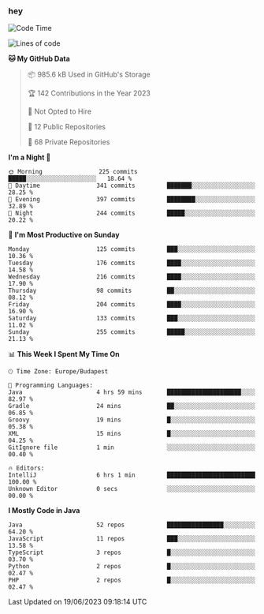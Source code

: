 ### hey

<!--START_SECTION:waka-->
![Code Time](http://img.shields.io/badge/Code%20Time-891%20hrs-blue)

![Lines of code](https://img.shields.io/badge/From%20Hello%20World%20I%27ve%20Written-983.6%20thousand%20lines%20of%20code-blue)

**🐱 My GitHub Data** 

> 📦 985.6 kB Used in GitHub's Storage 
 > 
> 🏆 142 Contributions in the Year 2023
 > 
> 🚫 Not Opted to Hire
 > 
> 📜 12 Public Repositories 
 > 
> 🔑 68 Private Repositories 
 > 
**I'm a Night 🦉** 

```text
🌞 Morning                225 commits         █████░░░░░░░░░░░░░░░░░░░░   18.64 % 
🌆 Daytime                341 commits         ███████░░░░░░░░░░░░░░░░░░   28.25 % 
🌃 Evening                397 commits         ████████░░░░░░░░░░░░░░░░░   32.89 % 
🌙 Night                  244 commits         █████░░░░░░░░░░░░░░░░░░░░   20.22 % 
```
📅 **I'm Most Productive on Sunday** 

```text
Monday                   125 commits         ███░░░░░░░░░░░░░░░░░░░░░░   10.36 % 
Tuesday                  176 commits         ████░░░░░░░░░░░░░░░░░░░░░   14.58 % 
Wednesday                216 commits         ████░░░░░░░░░░░░░░░░░░░░░   17.90 % 
Thursday                 98 commits          ██░░░░░░░░░░░░░░░░░░░░░░░   08.12 % 
Friday                   204 commits         ████░░░░░░░░░░░░░░░░░░░░░   16.90 % 
Saturday                 133 commits         ███░░░░░░░░░░░░░░░░░░░░░░   11.02 % 
Sunday                   255 commits         █████░░░░░░░░░░░░░░░░░░░░   21.13 % 
```


📊 **This Week I Spent My Time On** 

```text
🕑︎ Time Zone: Europe/Budapest

💬 Programming Languages: 
Java                     4 hrs 59 mins       █████████████████████░░░░   82.97 % 
Gradle                   24 mins             ██░░░░░░░░░░░░░░░░░░░░░░░   06.85 % 
Groovy                   19 mins             █░░░░░░░░░░░░░░░░░░░░░░░░   05.38 % 
XML                      15 mins             █░░░░░░░░░░░░░░░░░░░░░░░░   04.25 % 
GitIgnore file           1 min               ░░░░░░░░░░░░░░░░░░░░░░░░░   00.40 % 

🔥 Editors: 
IntelliJ                 6 hrs 1 min         █████████████████████████   100.00 % 
Unknown Editor           0 secs              ░░░░░░░░░░░░░░░░░░░░░░░░░   00.00 % 
```

**I Mostly Code in Java** 

```text
Java                     52 repos            ████████████████░░░░░░░░░   64.20 % 
JavaScript               11 repos            ███░░░░░░░░░░░░░░░░░░░░░░   13.58 % 
TypeScript               3 repos             █░░░░░░░░░░░░░░░░░░░░░░░░   03.70 % 
Python                   2 repos             █░░░░░░░░░░░░░░░░░░░░░░░░   02.47 % 
PHP                      2 repos             █░░░░░░░░░░░░░░░░░░░░░░░░   02.47 % 
```




 Last Updated on 19/06/2023 09:18:14 UTC
<!--END_SECTION:waka-->
